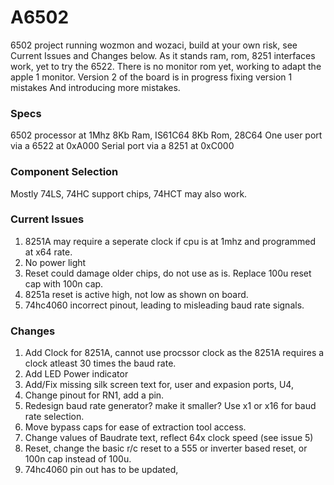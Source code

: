 # A6502
 6502 project running wozmon and wozaci, build at your own risk, see Current Issues and Changes below.
 As it stands ram, rom, 8251 interfaces work, yet to try the 6522.
 There is no monitor rom yet, working to adapt the apple 1 monitor.
 Version 2 of the board is in progress fixing version 1 mistakes 
 And introducing more mistakes.

 ### Specs
 6502 processor at 1Mhz
 8Kb Ram, IS61C64
 8Kb Rom, 28C64
 One user port via a 6522 at 0xA000
 Serial port via a 8251 at 0xC000
 
 ### Component Selection
 Mostly 74LS, 74HC support chips, 74HCT may also work.
 
 ### Current Issues
 1. 8251A may require a seperate clock if cpu is at 1mhz and programmed at x64 rate.
 2. No power light
 3. Reset could damage older chips, do not use as is. Replace 100u reset cap with 100n cap.
 4. 8251a reset is active high, not low as shown on board.
 5. 74hc4060 incorrect pinout, leading to misleading baud rate signals.

 ### Changes
 1. Add Clock for 8251A, cannot use procssor clock as the 8251A requires a clock atleast 30 times the baud rate.
 2. Add LED Power indicator
 3. Add/Fix missing silk screen text for, user and expasion ports, U4,
 4. Change pinout for RN1, add a pin.
 5. Redesign baud rate generator? make it smaller? Use x1 or x16 for baud rate selection.
 6. Move bypass caps for ease of extraction tool access.
 7. Change values of Baudrate text, reflect 64x clock speed (see issue 5)
 8. Reset, change the basic r/c reset to a 555 or inverter based reset, or 100n cap instead of 100u.
 9. 74hc4060 pin out has to be updated, 
